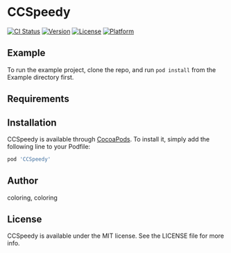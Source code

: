 # CCSpeedy

[![CI Status](https://img.shields.io/travis/coloring/CCSpeedy.svg?style=flat)](https://travis-ci.org/coloring/CCSpeedy)
[![Version](https://img.shields.io/cocoapods/v/CCSpeedy.svg?style=flat)](https://cocoapods.org/pods/CCSpeedy)
[![License](https://img.shields.io/cocoapods/l/CCSpeedy.svg?style=flat)](https://cocoapods.org/pods/CCSpeedy)
[![Platform](https://img.shields.io/cocoapods/p/CCSpeedy.svg?style=flat)](https://cocoapods.org/pods/CCSpeedy)

## Example

To run the example project, clone the repo, and run `pod install` from the Example directory first.

## Requirements

## Installation

CCSpeedy is available through [CocoaPods](https://cocoapods.org). To install
it, simply add the following line to your Podfile:

```ruby
pod 'CCSpeedy'
```

## Author

coloring, coloring

## License

CCSpeedy is available under the MIT license. See the LICENSE file for more info.
